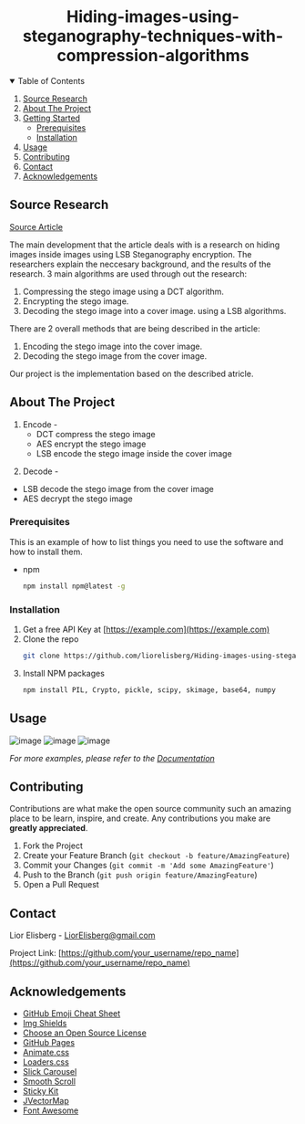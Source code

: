 <!-- PROJECT LOGO -->
  <h1 align="center">Hiding-images-using-steganography-techniques-with-compression-algorithms</h1>

<!-- TABLE OF CONTENTS -->
<details open="open">
  <summary>Table of Contents</summary>
  <ol>
    <li>
      <a href="#source-research">Source Research</a>
    </li>
    <li>
      <a href="#about-the-project">About The Project</a>
    </li>
    <li>
      <a href="#getting-started">Getting Started</a>
      <ul>
        <li><a href="#prerequisites">Prerequisites</a></li>
        <li><a href="#installation">Installation</a></li>
      </ul>
    </li>
    <li><a href="#usage">Usage</a></li>
    <li><a href="#contributing">Contributing</a></li>
    <li><a href="#contact">Contact</a></li>
    <li><a href="#acknowledgements">Acknowledgements</a></li>
  </ol>
</details>


## Source Research 
[Source Article](https://www.researchgate.net/publication/333538111_Hiding_data_in_images_using_steganography_techniques_with_compression_algorithms)

The main development that the article deals with is a research on hiding images inside images using LSB Steganography encryption.
The researchers explain the neccesary background, and the results of the research.
3 main algorithms are used through out the research:
  1. Compressing the stego image using a DCT algorithm.
  2. Encrypting the stego image.
  3. Decoding the stego image into a cover image. using a LSB algorithms.

There are 2 overall methods that are being described in the article:
  1. Encoding the stego image into the cover image.
  2. Decoding the stego image from the cover image.

Our project is the implementation based on the described atricle.
  
  
<!-- ABOUT THE PROJECT -->
## About The Project

1. Encode -
   <ul>
    <li> DCT compress the stego image</li>
    <li> AES encrypt the stego image </li>
    <li> LSB encode the stego image inside the cover image </li>
  </ul>
  
2. Decode -
 <ul>
  <li> LSB decode the stego image from the cover image </li>
  <li> AES decrypt the stego image</li>
</ul>



### Prerequisites

This is an example of how to list things you need to use the software and how to install them.
* npm
  ```sh
  npm install npm@latest -g
  ```

### Installation

1. Get a free API Key at [https://example.com](https://example.com)
2. Clone the repo
   ```sh
   git clone https://github.com/liorelisberg/Hiding-images-using-steganography-techniques-with-compression-algorithms
   ```
3. Install NPM packages
   ```sh
   npm install PIL, Crypto, pickle, scipy, skimage, base64, numpy
   ```


<!-- USAGE EXAMPLES -->
## Usage

![image](https://user-images.githubusercontent.com/14842875/122655977-7af66b00-d15f-11eb-8b03-fb080bc38bb4.png)
![image](https://user-images.githubusercontent.com/14842875/122655979-7e89f200-d15f-11eb-9e0a-d3bc184a391d.png)
![image](https://user-images.githubusercontent.com/14842875/122655987-88135a00-d15f-11eb-842f-ee7fa81dd656.png)


_For more examples, please refer to the [Documentation](https://example.com)_


<!-- CONTRIBUTING -->
## Contributing

Contributions are what make the open source community such an amazing place to be learn, inspire, and create. Any contributions you make are **greatly appreciated**.

1. Fork the Project
2. Create your Feature Branch (`git checkout -b feature/AmazingFeature`)
3. Commit your Changes (`git commit -m 'Add some AmazingFeature'`)
4. Push to the Branch (`git push origin feature/AmazingFeature`)
5. Open a Pull Request


<!-- CONTACT -->
## Contact

Lior Elisberg - LiorElisberg@gmail.com

Project Link: [https://github.com/your_username/repo_name](https://github.com/your_username/repo_name)



<!-- ACKNOWLEDGEMENTS -->
## Acknowledgements
* [GitHub Emoji Cheat Sheet](https://www.webpagefx.com/tools/emoji-cheat-sheet)
* [Img Shields](https://shields.io)
* [Choose an Open Source License](https://choosealicense.com)
* [GitHub Pages](https://pages.github.com)
* [Animate.css](https://daneden.github.io/animate.css)
* [Loaders.css](https://connoratherton.com/loaders)
* [Slick Carousel](https://kenwheeler.github.io/slick)
* [Smooth Scroll](https://github.com/cferdinandi/smooth-scroll)
* [Sticky Kit](http://leafo.net/sticky-kit)
* [JVectorMap](http://jvectormap.com)
* [Font Awesome](https://fontawesome.com)

